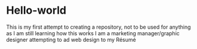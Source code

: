 # Hello-world
This is my first attempt to creating a repository, not to be used for anything as I am still learning how this works
I am a marketing manager/graphic designer attempting to ad web design to my Résumé
